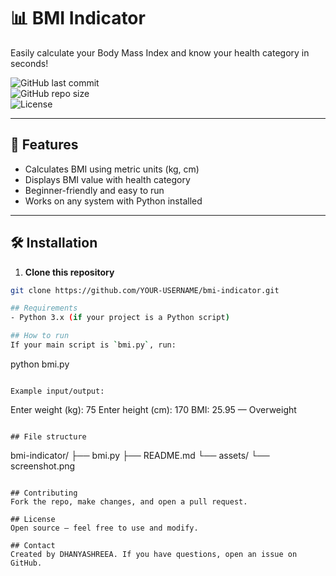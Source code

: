# 📊 BMI Indicator  
Easily calculate your Body Mass Index and know your health category in seconds!  

![GitHub last commit](https://img.shields.io/github/last-commit/YOUR-USERNAME/bmi-indicator?color=blue&style=flat-square)  
![GitHub repo size](https://img.shields.io/github/repo-size/YOUR-USERNAME/bmi-indicator?color=green&style=flat-square)  
![License](https://img.shields.io/badge/license-MIT-orange?style=flat-square)  

---

## 📌 Features  
- Calculates BMI using metric units (kg, cm)  
- Displays BMI value with health category  
- Beginner-friendly and easy to run  
- Works on any system with Python installed  

---

## 🛠 Installation  
1. **Clone this repository**  
```bash
git clone https://github.com/YOUR-USERNAME/bmi-indicator.git

## Requirements
- Python 3.x (if your project is a Python script)

## How to run
If your main script is `bmi.py`, run:
```
python bmi.py
```

Example input/output:
```
Enter weight (kg): 75
Enter height (cm): 170
BMI: 25.95 — Overweight
```

## File structure
```
bmi-indicator/
├── bmi.py
├── README.md
└── assets/
    └── screenshot.png
```

## Contributing
Fork the repo, make changes, and open a pull request.

## License
Open source — feel free to use and modify.

## Contact
Created by DHANYASHREEA. If you have questions, open an issue on GitHub.
